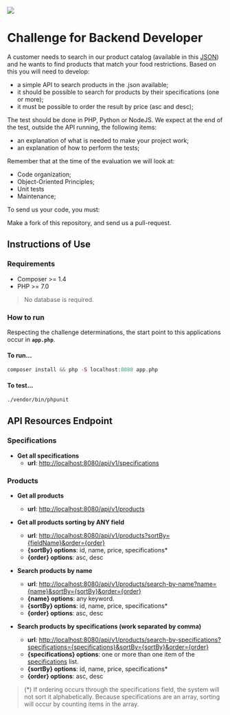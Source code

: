![](https://media.natue.com.br/natuelabs/natuelabs.png)

# Challenge for Backend Developer

A customer needs to search in our product catalog (available in this <a href="https://github.com/natuelabs/challenge/blob/master/products.json">JSON</a>) and he wants to find products that match your food restrictions.
Based on this you will need to develop:

- a simple API to search products in the .json available;
- it should be possible to search for products by their specifications (one or more);
- it must be possible to order the result by price (asc and desc);

The test should be done in PHP, Python or NodeJS. We expect at the end of the test, outside the API running, the following items:

- an explanation of what is needed to make your project work;
- an explanation of how to perform the tests;

Remember that at the time of the evaluation we will look at:

- Code organization;
- Object-Oriented Principles;
- Unit tests
- Maintenance;

To send us your code, you must:

Make a fork of this repository, and send us a pull-request.

## Instructions of Use

### Requirements

 * Composer >= 1.4
 * PHP >= 7.0
 
> No database is required.
 
### How to run

Respecting the challenge determinations, the start point to this applications occur in **``` app.php ```**. 

#### To run...

```php
composer install && php -S localhost:8080 app.php
```

#### To test...
```bash
./vendor/bin/phpunit
```

## API Resources Endpoint

 ### <a name="specifications"></a>Specifications
 
  * **Get all specifications** 
    - **url**: [http://localhost:8080/api/v1/specifications](http://localhost:8080/api/v1/specifications)

### Products

 * **Get all products** 
   - **url**: [http://localhost:8080/api/v1/products](http://localhost:8080/api/v1/products)
 
 * **Get all products sorting by ANY field**
   - **url**: [http://localhost:8080/api/v1/products?sortBy={fieldName}&order={order}](http://localhost:8080/api/v1/products?sortBy={fieldName}&order={order})<br>
   - **{sortBy} options**: id, name, price, specifications*
   - **{order} options**: asc, desc
   
  * **Search products by name** 
    - **url**: [http://localhost:8080/api/v1/products/search-by-name?name={name}&sortBy={sortBy}&order={order}](http://localhost:8080/api/v1/products/search-by-name?name={name}&sortBy={sortBy}&order={order})
    - **{name} options**: any keyword.
    - **{sortBy} options**: id, name, price, specifications*
    - **{order} options**: asc, desc
     
 * **Search products by specifications (work separated by comma)** 
   - **url**: [http://localhost:8080/api/v1/products/search-by-specifications?specifications={specifications}&sortBy={sortBy}&order={order}](http://localhost:8080/api/v1/products/search-by-specifications?specifications={specifications}&sortBy={sortBy}&order={order})
   - **{specifications} options**: one or more than one item of the [specifications](#specifications) list.
   - **{sortBy} options**: id, name, price, specifications*
   - **{order} options**: asc, desc
   
 > (*) If ordering occurs through the specifications field, the system will not sort it alphabetically. Because specifications are an array, sorting will occur by counting items in the array.
 
